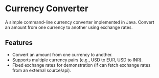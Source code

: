 # Currency Converter

A simple command-line currency converter implemented in Java. Convert an amount from one currency to another using exchange rates.

## Features

- Convert an amount from one currency to another.
- Supports multiple currency pairs (e.g., USD to EUR, USD to INR).
- Fixed exchange rates for demonstration (if can fetch exchange rates from an external source/api).
